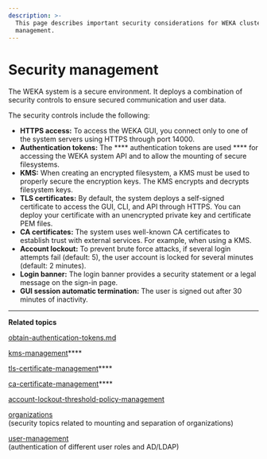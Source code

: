 ```yaml
---
description: >-
  This page describes important security considerations for WEKA cluster
  management.
---
```


# Security management

The WEKA system is a secure environment. It deploys a combination of security controls to ensure secured communication and user data.

The security controls include the following:

* **HTTPS access:** To access the WEKA GUI, you connect only to one of the system servers using HTTPS through port 14000.
* **Authentication tokens:** The **** authentication tokens are used **** for accessing the WEKA system API and to allow the mounting of secure filesystems.
* **KMS:** When creating an encrypted filesystem, a KMS must be used to properly secure the encryption keys. The KMS encrypts and decrypts filesystem keys.
* **TLS certificates:** By default, the system deploys a self-signed certificate to access the GUI, CLI, and API through HTTPS. You can deploy your certificate with an unencrypted private key and certificate PEM files.
* **CA certificates:** The system uses well-known CA certificates to establish trust with external services. For example, when using a KMS.
* **Account lockout:** To prevent brute force attacks, if several login attempts fail (default: 5), the user account is locked for several minutes (default: 2 minutes).
* **Login banner:** The login banner provides a security statement or a legal message on the sign-in page.
* **GUI session automatic termination:** The user is signed out after 30 minutes of inactivity.

****

**Related topics**

[obtain-authentication-tokens.md](obtain-authentication-tokens.md "mention")

[kms-management](kms-management/ "mention")****

[tls-certificate-management](tls-certificate-management/ "mention")****

[ca-certificate-management](ca-certificate-management/ "mention")****

[account-lockout-threshold-policy-management](account-lockout-threshold-policy-management/ "mention")

[organizations](../organizations/ "mention")\
&#x20;   (security topics related to mounting and separation of organizations)

[user-management](../user-management/ "mention")\
&#x20;   (authentication of different user roles and AD/LDAP)
